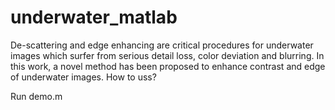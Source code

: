 # underwater_matlab
De-scattering and edge enhancing are critical procedures for underwater images which surfer from serious detail loss, color deviation and blurring. In this work, a novel method has been proposed to enhance contrast and edge of underwater images.
How to uss?

Run demo.m
